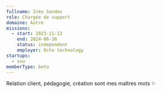 ```yaml
---
fullname: Inès Sandou
role: Chargée de support
domaine: Autre
missions:
  - start: 2023-11-13
    end: 2024-06-30
    status: independent
    employer: Octo technology
startups:
  - snu
memberType: beta
---
```


Relation client, pédagogie, création sont mes maîtres mots ✨
